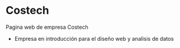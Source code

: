 # Costech
Pagina web de empresa Costech
- Empresa en introducción para el diseño web y analisis de datos
